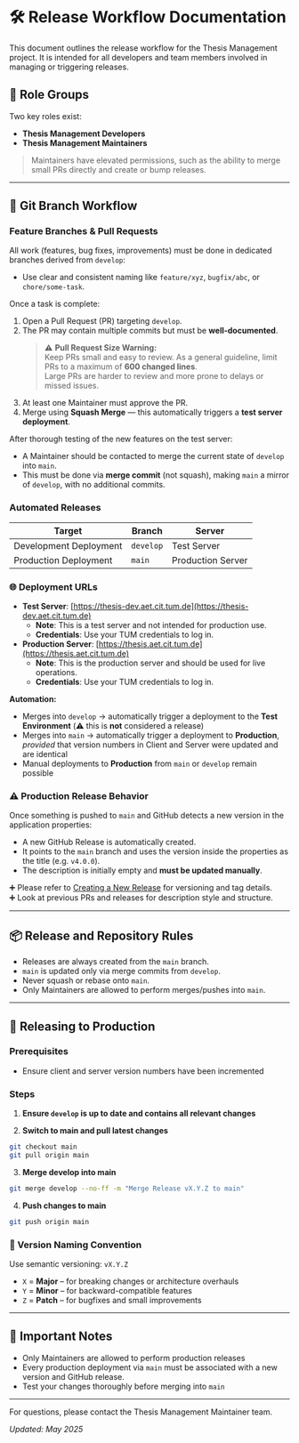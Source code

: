 # 🛠 Release Workflow Documentation

This document outlines the release workflow for the Thesis Management project. It is intended for all developers
and team members involved in managing or triggering releases.

## 👥 Role Groups

Two key roles exist:

- **Thesis Management Developers**
- **Thesis Management Maintainers**

> Maintainers have elevated permissions, such as the ability to merge small PRs directly and create or bump releases.

---

## 🔁 Git Branch Workflow

### Feature Branches & Pull Requests

All work (features, bug fixes, improvements) must be done in dedicated branches derived from `develop`:

- Use clear and consistent naming like `feature/xyz`, `bugfix/abc`, or `chore/some-task`.

Once a task is complete:

1. Open a Pull Request (PR) targeting `develop`.
2. The PR may contain multiple commits but must be **well-documented**.
   > ⚠️ **Pull Request Size Warning:**  
   > Keep PRs small and easy to review. As a general guideline, limit PRs to a maximum of **600 changed lines**.  
   > Large PRs are harder to review and more prone to delays or missed issues.
3. At least one Maintainer must approve the PR.
4. Merge using **Squash Merge** — this automatically triggers a **test server deployment**.

After thorough testing of the new features on the test server:

- A Maintainer should be contacted to merge the current state of `develop` into `main`.
- This must be done via **merge commit** (not squash), making `main` a mirror of `develop`, with no additional commits.

### Automated Releases

| Target                 | Branch    | Server            |
|------------------------|-----------|-------------------|
| Development Deployment | `develop` | Test Server       |
| Production Deployment  | `main`    | Production Server |

### 🌐 Deployment URLs

- **Test Server**: [https://thesis-dev.aet.cit.tum.de](https://thesis-dev.aet.cit.tum.de)
    - **Note**: This is a test server and not intended for production use.
    - **Credentials**: Use your TUM credentials to log in.
- **Production Server**: [https://thesis.aet.cit.tum.de](https://thesis.aet.cit.tum.de)
    - **Note**: This is the production server and should be used for live operations.
    - **Credentials**: Use your TUM credentials to log in.

**Automation:**

- Merges into `develop` → automatically trigger a deployment to the **Test Environment** (⚠️ this is **not** considered
  a release)
- Merges into `main` → automatically trigger a deployment to **Production**, *provided* that version numbers in Client
  and Server were updated and are identical
- Manual deployments to **Production** from `main` or `develop` remain possible

### ⚠️ Production Release Behavior

Once something is pushed to `main` and GitHub detects a new version in the application properties:

- A new GitHub Release is automatically created.
- It points to the `main` branch and uses the version inside the properties as the title (e.g. `v4.0.0`).
- The description is initially empty and **must be updated manually**.

➕ Please refer to [Creating a New Release](#-releasing-to-production) for versioning and tag details.  
➕ Look at previous PRs and releases for description style and structure.

---

## 📦 Release and Repository Rules

- Releases are always created from the `main` branch.
- `main` is updated only via merge commits from `develop`.
- Never squash or rebase onto `main`.
- Only Maintainers are allowed to perform merges/pushes into `main`.

---

## 🚀 Releasing to Production

### Prerequisites

- Ensure client and server version numbers have been incremented

### Steps

1. **Ensure `develop` is up to date and contains all relevant changes**

2. **Switch to main and pull latest changes**

```bash
git checkout main
git pull origin main
```

3. **Merge develop into main**

```bash
git merge develop --no-ff -m "Merge Release vX.Y.Z to main"
```

4. **Push changes to main**

```bash
git push origin main
```

### 🔖 Version Naming Convention

Use semantic versioning: `vX.Y.Z`

- `X` = **Major** – for breaking changes or architecture overhauls
- `Y` = **Minor** – for backward-compatible features
- `Z` = **Patch** – for bugfixes and small improvements

---

## 🛑 Important Notes

- Only Maintainers are allowed to perform production releases
- Every production deployment via `main` must be associated with a new version and GitHub release.
- Test your changes thoroughly before merging into `main`

---

For questions, please contact the Thesis Management Maintainer team.

*Updated: May 2025*